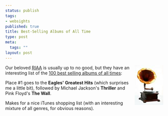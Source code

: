 ```yaml
--- 
status: publish
tags: 
- websights
published: true
title: Best-Selling Albums of All Time
type: post
meta: 
  tags: ""
layout: post
---
```

<img src='/media/wp/2007/09/gramophone.thumbnail.jpg' alt='A Gramophone; source: sxc.hu' class="alignright" align="right" />Our beloved <a href="http://en.wikipedia.org/wiki/Recording_Industry_Association_of_America">RIAA</a> is usually up to no good, but they have an interesting list of the <a href="http://www.riaa.com/goldandplatinumdata.php?table=tblTop100">100 best selling albums of all times</a>:

Place #1 goes to the <strong>Eagles' Greatest Hits</strong> (which surprises me a little bit), followed by Michael Jackson's <strong>Thriller</strong> and Pink Floyd's <strong>The Wall</strong>.

Makes for a nice iTunes shopping list (with an interesting mixture of all genres, for obvious reasons).
